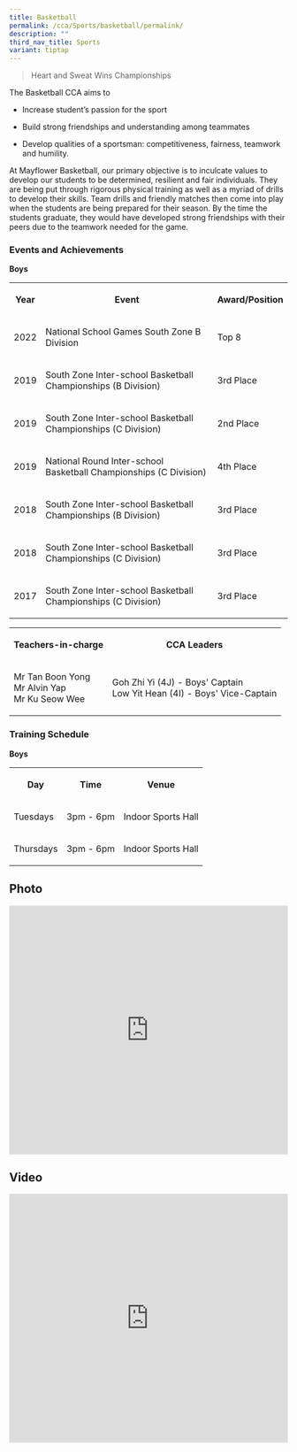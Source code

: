 ```yaml
---
title: Basketball
permalink: /cca/Sports/basketball/permalink/
description: ""
third_nav_title: Sports
variant: tiptap
---
```

<blockquote><p>Heart and Sweat Wins Championships</p></blockquote><p>The Basketball CCA aims to</p><ul data-tight="true" class="tight"><li><p>Increase student’s passion for the sport</p></li><li><p>Build strong friendships and understanding among teammates</p></li><li><p>Develop qualities of a sportsman: competitiveness, fairness, teamwork and humility.</p></li></ul><p>At Mayflower Basketball, our primary objective is to inculcate values to develop our students to be determined, resilient and fair individuals. They are being put through rigorous physical training as well as a myriad of drills to develop their skills. Team drills and friendly matches then come into play when the students are being prepared for their season. By the time the students graduate, they would have developed strong friendships with their peers due to the teamwork needed for the game.</p><h3>Events and Achievements</h3><p><strong>Boys</strong></p><table><tbody><tr><th rowspan="1" colspan="1"><p>Year</p></th><th rowspan="1" colspan="1"><p>Event</p></th><th rowspan="1" colspan="1"><p>Award/Position</p></th></tr><tr><td rowspan="1" colspan="1"><p>2022</p></td><td rowspan="1" colspan="1"><p>National School Games South Zone B Division</p></td><td rowspan="1" colspan="1"><p>Top 8</p></td></tr><tr><td rowspan="1" colspan="1"><p>2019</p></td><td rowspan="1" colspan="1"><p>South Zone Inter-school Basketball Championships (B Division)</p></td><td rowspan="1" colspan="1"><p>3rd Place</p></td></tr><tr><td rowspan="1" colspan="1"><p>2019</p></td><td rowspan="1" colspan="1"><p>South Zone Inter-school Basketball Championships (C Division)</p></td><td rowspan="1" colspan="1"><p>2nd Place</p></td></tr><tr><td rowspan="1" colspan="1"><p>2019</p></td><td rowspan="1" colspan="1"><p>National Round Inter-school Basketball Championships (C Division)</p></td><td rowspan="1" colspan="1"><p>4th Place</p></td></tr><tr><td rowspan="1" colspan="1"><p>2018</p></td><td rowspan="1" colspan="1"><p>South Zone Inter-school Basketball Championships (B Division)</p></td><td rowspan="1" colspan="1"><p>3rd Place</p></td></tr><tr><td rowspan="1" colspan="1"><p>2018</p></td><td rowspan="1" colspan="1"><p>South Zone Inter-school Basketball Championships (C Division)</p></td><td rowspan="1" colspan="1"><p>3rd Place</p></td></tr><tr><td rowspan="1" colspan="1"><p>2017</p></td><td rowspan="1" colspan="1"><p>South Zone Inter-school Basketball Championships (C Division)</p></td><td rowspan="1" colspan="1"><p>3rd Place</p></td></tr></tbody></table><table><tbody><tr><th rowspan="1" colspan="1"><p>Teachers-in-charge</p></th><th rowspan="1" colspan="1"><p>CCA Leaders</p></th></tr><tr><td rowspan="1" colspan="1"><p>Mr Tan Boon Yong<br>Mr Alvin Yap<br>Mr Ku Seow Wee</p></td><td rowspan="1" colspan="1"><p>Goh Zhi Yi&nbsp;(4J) - Boys' Captain <br>Low Yit Hean (4I) - Boys' Vice-Captain</p></td></tr></tbody></table><h3>Training Schedule</h3><p><strong>Boys</strong></p><table><tbody><tr><th rowspan="1" colspan="1"><p>Day</p></th><th rowspan="1" colspan="1"><p>Time</p></th><th rowspan="1" colspan="1"><p>Venue</p></th></tr><tr><td rowspan="1" colspan="1"><p>Tuesdays</p></td><td rowspan="1" colspan="1"><p>3pm - 6pm</p></td><td rowspan="1" colspan="1"><p>Indoor Sports Hall</p></td></tr><tr><td rowspan="1" colspan="1"><p>Thursdays</p></td><td rowspan="1" colspan="1"><p>3pm - 6pm</p></td><td rowspan="1" colspan="1"><p>Indoor Sports Hall</p></td></tr></tbody></table><h2>Photo</h2><div class="iframe-wrapper"><iframe height="450" width="100%" allowfullscreen="true" frameborder="0" src="https://docs.google.com/presentation/d/e/2PACX-1vQ71anJUiS0sST4XZVH_-52qAisllFUlyj3Ckt2xBQWKoZurykY5V_dt3p0yoDLHjeer7AGh6QkExZ8/embed?start=true&amp;loop=true&amp;delayms=3000"></iframe></div><h2>Video</h2><div class="iframe-wrapper"><iframe height="450" width="100%" allowfullscreen="true" frameborder="0" src="https://www.youtube.com/embed/bteb6rzxBRo?si=vB7_o69N12nvmIAM"></iframe></div><p></p>